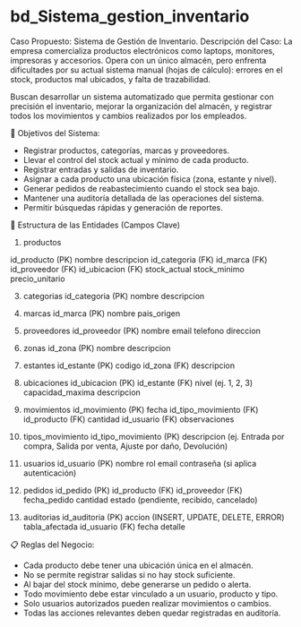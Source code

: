 # bd_Sistema_gestion_inventario

Caso Propuesto: Sistema de Gestión de Inventario.
Descripción del Caso: La empresa comercializa productos electrónicos como laptops, monitores, impresoras y accesorios. Opera con un único almacén, pero enfrenta dificultades por su actual sistema manual (hojas de cálculo): errores en el stock, productos mal ubicados, y falta de trazabilidad.

Buscan desarrollar un sistema automatizado que permita gestionar con precisión el inventario, mejorar la organización del almacén, y registrar todos los movimientos y cambios realizados por los empleados.

🎯 Objetivos del Sistema:
- Registrar productos, categorías, marcas y proveedores.
- Llevar el control del stock actual y mínimo de cada producto.
- Registrar entradas y salidas de inventario.
- Asignar a cada producto una ubicación física (zona, estante y nivel).
- Generar pedidos de reabastecimiento cuando el stock sea bajo.
- Mantener una auditoría detallada de las operaciones del sistema.
- Permitir búsquedas rápidas y generación de reportes.

🧾 Estructura de las Entidades (Campos Clave)

1. productos

id_producto (PK)
nombre
descripcion
id_categoria (FK)
id_marca (FK)
id_proveedor (FK)
id_ubicacion (FK)
stock_actual
stock_minimo
precio_unitario

3. categorias
id_categoria (PK)
nombre
descripcion

4. marcas
id_marca (PK)
nombre
pais_origen

5. proveedores
id_proveedor (PK)
nombre
email
telefono
direccion

6. zonas
id_zona (PK)
nombre
descripcion

7. estantes
id_estante (PK)
codigo
id_zona (FK)
descripcion

8. ubicaciones
id_ubicacion (PK)
id_estante (FK)
nivel (ej. 1, 2, 3)
capacidad_maxima
descripcion

9. movimientos
id_movimiento (PK)
fecha
id_tipo_movimiento (FK)
id_producto (FK)
cantidad
id_usuario (FK)
observaciones

10. tipos_movimiento
id_tipo_movimiento (PK)
descripcion (ej. Entrada por compra, Salida por venta, Ajuste por daño, Devolución)

11. usuarios
id_usuario (PK)
nombre
rol
email
contraseña (si aplica autenticación)

12. pedidos
id_pedido (PK)
id_producto (FK)
id_proveedor (FK)
fecha_pedido
cantidad
estado (pendiente, recibido, cancelado)

13. auditorias
id_auditoria (PK)
accion (INSERT, UPDATE, DELETE, ERROR)
tabla_afectada
id_usuario (FK)
fecha
detalle


📋 Reglas del Negocio:
- Cada producto debe tener una ubicación única en el almacén.
- No se permite registrar salidas si no hay stock suficiente.
- Al bajar del stock mínimo, debe generarse un pedido o alerta.
- Todo movimiento debe estar vinculado a un usuario, producto y tipo.
- Solo usuarios autorizados pueden realizar movimientos o cambios.
- Todas las acciones relevantes deben quedar registradas en auditoría.

